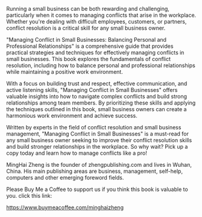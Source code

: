 

Running a small business can be both rewarding and challenging, particularly when it comes to managing conflicts that arise in the workplace. Whether you're dealing with difficult employees, customers, or partners, conflict resolution is a critical skill for any small business owner.

"Managing Conflict in Small Businesses: Balancing Personal and Professional Relationships" is a comprehensive guide that provides practical strategies and techniques for effectively managing conflicts in small businesses. This book explores the fundamentals of conflict resolution, including how to balance personal and professional relationships while maintaining a positive work environment.

With a focus on building trust and respect, effective communication, and active listening skills, "Managing Conflict in Small Businesses" offers valuable insights into how to navigate complex conflicts and build strong relationships among team members. By prioritizing these skills and applying the techniques outlined in this book, small business owners can create a harmonious work environment and achieve success.

Written by experts in the field of conflict resolution and small business management, "Managing Conflict in Small Businesses" is a must-read for any small business owner seeking to improve their conflict resolution skills and build stronger relationships in the workplace. So why wait? Pick up a copy today and learn how to manage conflicts like a pro!

MingHai Zheng is the founder of zhengpublishing.com and lives in Wuhan, China. His main publishing areas are business, management, self-help, computers and other emerging foreword fields.

Please Buy Me a Coffee to support us if you think this book is valuable to you. click this link:

https://www.buymeacoffee.com/minghaizheng
